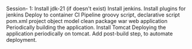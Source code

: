Session- 1: Install jdk-21 (if doesn't exist) Install jenkins. Install plugins for jenkins Deploy to container CI Pipeline groovy script, declarative script pom.xml project object model clean package war web application Periodically building the application. Install Tomcat Deploying the application periodically on tomcat. Add post-build step, to automate deployment.